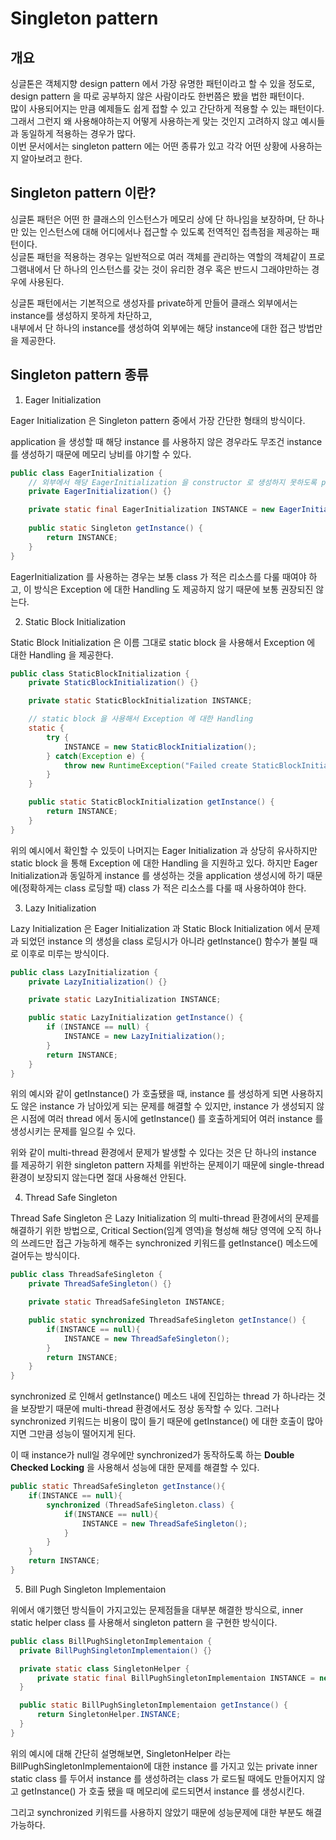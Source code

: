 # Singleton pattern

## 개요

싱글톤은 객체지향 design pattern 에서 가장 유명한 패턴이라고 할 수 있을 정도로, design pattern 을 따로 공부하지 않은 사람이라도 한번쯤은 봤을 법한 패턴이다.  
많이 사용되어지는 만큼 예제들도 쉽게 접할 수 있고 간단하게 적용할 수 있는 패턴이다.  
그래서 그런지 왜 사용해야하는지 어떻게 사용하는게 맞는 것인지 고려하지 않고 예시들과 동일하게 적용하는 경우가 많다.  
이번 문서에서는 singleton pattern 에는 어떤 종류가 있고 각각 어떤 상황에 사용하는지 알아보려고 한다.  

## Singleton pattern 이란?

싱글톤 패턴은 어떤 한 클래스의 인스턴스가 메모리 상에 단 하나임을 보장하며, 단 하나만 있는 인스턴스에 대해 어디에서나 접근할 수 있도록 전역적인 접촉점을 제공하는 패턴이다.  
싱글톤 패턴을 적용하는 경우는 일반적으로 여러 객체를 관리하는 역할의 객체같이 프로그램내에서 단 하나의 인스턴스를 갖는 것이 유리한 경우 혹은 반드시 그래야만하는 경우에 사용된다.  

싱글톤 패턴에서는 기본적으로 생성자를 private하게 만들어 클래스 외부에서는 instance를 생성하지 못하게 차단하고,  
내부에서 단 하나의 instance를 생성하여 외부에는 해당 instance에 대한 접근 방법만을 제공한다.

## Singleton pattern 종류

1. Eager Initialization

Eager Initialization 은 Singleton pattern 중에서 가장 간단한 형태의 방식이다. 

application 을 생성할 때 해당 instance 를 사용하지 않은 경우라도 무조건 instance 를 생성하기 때문에 메모리 낭비를 야기할 수 있다.

```java
public class EagerInitialization {
    // 외부에서 해당 EagerInitialization 을 constructor 로 생성하지 못하도록 private 으로 만들어줌
    private EagerInitialization() {}

    private static final EagerInitialization INSTANCE = new EagerInitialization();
 
    public static Singleton getInstance() {
        return INSTANCE;
    }
}
```

EagerInitialization 를 사용하는 경우는 보통 class 가 적은 리소스를 다룰 때여야 하고, 이 방식은 Exception 에 대한 Handling 도 제공하지 않기 때문에 보통 권장되진 않는다.

2. Static Block Initialization

Static Block Initialization 은 이름 그대로 static block 을 사용해서 Exception 에 대한 Handling 을 제공한다.

```java
public class StaticBlockInitialization {
  	private StaticBlockInitialization() {}

  	private static StaticBlockInitialization INSTANCE;

  	// static block 을 사용해서 Exception 에 대한 Handling
  	static {
        try {
            INSTANCE = new StaticBlockInitialization();
        } catch(Exception e) {
            throw new RuntimeException("Failed create StaticBlockInitialization instance");
        }
    }

    public static StaticBlockInitialization getInstance() {
        return INSTANCE;
    }
}
```



위의 예시에서 확인할 수 있듯이 나머지는 Eager Initialization 과 상당히 유사하지만 static block 을 통해 Exception 에 대한 Handling 을 지원하고 있다. 하지만 Eager Initialization과 동일하게 instance 를 생성하는 것을 application 생성시에 하기 때문에(정확하게는 class 로딩할 때) class 가 적은 리소스를 다룰 때 사용하여야 한다.

3. Lazy Initialization

Lazy Initialization 은 Eager Initialization 과 Static Block Initialization 에서 문제과 되었던 instance 의 생성을 class 로딩시가 아니라 getInstance() 함수가 불릴 때로 이후로 미루는 방식이다.

```java
public class LazyInitialization {
    private LazyInitialization() {}

    private static LazyInitialization INSTANCE;

    public static LazyInitialization getInstance() {
        if (INSTANCE == null) {
            INSTANCE = new LazyInitialization();
        }
        return INSTANCE;
    }
}
```


위의 예시와 같이 getInstance()  가 호출됐을 때, instance 를 생성하게 되면 사용하지도 않은 instance 가 남아있게 되는 문제를 해결할 수 있지만, instance 가 생성되지 않은 시점에 여러 thread 에서 동시에 getInstance() 를 호출하게되어 여러 instance 를 생성시키는 문제를 일으킬 수 있다.

위와 같이 multi-thread 환경에서 문제가 발생할 수 있다는 것은 단 하나의 instance 를 제공하기 위한 singleton pattern 자체를 위반하는 문제이기 때문에 single-thread 환경이 보장되지 않는다면 절대 사용해선 안된다.

4. Thread Safe Singleton

Thread Safe Singleton 은 Lazy Initialization 의 multi-thread 환경에서의 문제를 해결하기 위한 방법으로, Critical Section(임계 영역)을 형성해 해당 영역에 오직 하나의 쓰레드만 접근 가능하게 해주는 synchronized 키워드를 getInstance() 메소드에 걸어두는 방식이다.

```java
public class ThreadSafeSingleton {
    private ThreadSafeSingleton() {}

    private static ThreadSafeSingleton INSTANCE;

    public static synchronized ThreadSafeSingleton getInstance() {
        if(INSTANCE == null){
            INSTANCE = new ThreadSafeSingleton();
        }
        return INSTANCE;
    }
}
```


synchronized 로 인해서 getInstance() 메소드 내에 진입하는 thread 가 하나라는 것을 보장받기 때문에 multi-thread 환경에서도 정상 동작할 수 있다. 그러나 synchronized 키워드는 비용이 많이 들기 때문에 getInstance() 에 대한 호출이 많아지면 그만큼 성능이 떨어지게 된다.

이 때 instance가 null일 경우에만 synchronized가 동작하도록 하는 **Double Checked Locking** 을 사용해서 성능에 대한 문제를 해결할 수 있다.

```java
public static ThreadSafeSingleton getInstance(){
    if(INSTANCE == null){
        synchronized (ThreadSafeSingleton.class) {
            if(INSTANCE == null){
                INSTANCE = new ThreadSafeSingleton();
            }
        }
    }
    return INSTANCE;
}
```



5. Bill Pugh Singleton Implementaion

위에서 얘기했던 방식들이 가지고있는 문제점들을 대부분 해결한 방식으로, inner static helper class 를 사용해서 singleton pattern 을 구현한 방식이다.

```java
public class BillPughSingletonImplementaion {
  private BillPughSingletonImplementaion() {}

  private static class SingletonHelper {
      private static final BillPughSingletonImplementaion INSTANCE = new BillPughSingletonImplementaion();
  }

  public static BillPughSingletonImplementaion getInstance() {
      return SingletonHelper.INSTANCE;
  }
}
```

위의 예시에 대해 간단히 설명해보면, SingletonHelper 라는 BillPughSingletonImplementaion에 대한 instance 를 가지고 있는 private inner static class 를 두어서 instance 를 생성하려는 class 가 로드될 때에도 만들어지지 않고 getInstance() 가 호출 됐을 때 메모리에 로드되면서 instance 를 생성시킨다. 

그리고 synchronized 키워드를 사용하지 않았기 때문에 성능문제에 대한 부분도 해결가능하다.


